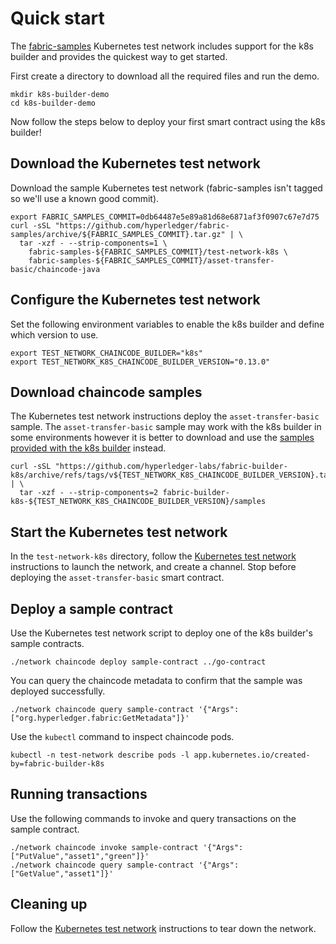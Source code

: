 # Quick start

The [fabric-samples](https://github.com/hyperledger/fabric-samples/) Kubernetes test network includes support for the k8s builder and provides the quickest way to get started.

First create a directory to download all the required files and run the demo.

```shell
mkdir k8s-builder-demo
cd k8s-builder-demo
```

Now follow the steps below to deploy your first smart contract using the k8s builder!

## Download the Kubernetes test network

Download the sample Kubernetes test network (fabric-samples isn't tagged so we'll use a known good commit).

```shell
export FABRIC_SAMPLES_COMMIT=0db64487e5e89a81d68e6871af3f0907c67e7d75
curl -sSL "https://github.com/hyperledger/fabric-samples/archive/${FABRIC_SAMPLES_COMMIT}.tar.gz" | \
  tar -xzf - --strip-components=1 \
    fabric-samples-${FABRIC_SAMPLES_COMMIT}/test-network-k8s \
    fabric-samples-${FABRIC_SAMPLES_COMMIT}/asset-transfer-basic/chaincode-java
```

## Configure the Kubernetes test network

Set the following environment variables to enable the k8s builder and define which version to use.

```shell
export TEST_NETWORK_CHAINCODE_BUILDER="k8s"
export TEST_NETWORK_K8S_CHAINCODE_BUILDER_VERSION="0.13.0"
```

## Download chaincode samples

The Kubernetes test network instructions deploy the `asset-transfer-basic` sample. The `asset-transfer-basic` sample may work with the k8s builder in some environments however it is better to download and use the [samples provided with the k8s builder](https://github.com/hyperledger-labs/fabric-builder-k8s/tree/main/samples) instead.

```shell
curl -sSL "https://github.com/hyperledger-labs/fabric-builder-k8s/archive/refs/tags/v${TEST_NETWORK_K8S_CHAINCODE_BUILDER_VERSION}.tar.gz" | \
  tar -xzf - --strip-components=2 fabric-builder-k8s-${TEST_NETWORK_K8S_CHAINCODE_BUILDER_VERSION}/samples
```

## Start the Kubernetes test network

In the `test-network-k8s` directory, follow the [Kubernetes test network](https://github.com/hyperledger/fabric-samples/tree/main/test-network-k8s) instructions to launch the network, and create a channel. Stop before deploying the `asset-transfer-basic` smart contract.

## Deploy a sample contract

Use the Kubernetes test network script to deploy one of the k8s builder's sample contracts.

```shell
./network chaincode deploy sample-contract ../go-contract
```

You can query the chaincode metadata to confirm that the sample was deployed successfully.

```shell
./network chaincode query sample-contract '{"Args":["org.hyperledger.fabric:GetMetadata"]}'
```

Use the `kubectl` command to inspect chaincode pods.

```shell
kubectl -n test-network describe pods -l app.kubernetes.io/created-by=fabric-builder-k8s
```

## Running transactions

Use the following commands to invoke and query transactions on the sample contract.

```shell
./network chaincode invoke sample-contract '{"Args":["PutValue","asset1","green"]}'
./network chaincode query sample-contract '{"Args":["GetValue","asset1"]}'
```

## Cleaning up

Follow the [Kubernetes test network](https://github.com/hyperledger/fabric-samples/tree/main/test-network-k8s) instructions to tear down the network.
